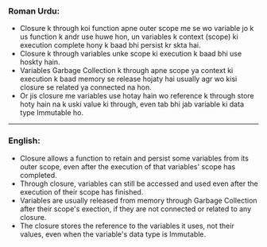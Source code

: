 ### Roman Urdu:

- Closure k through koi function apne outer scope me se wo variable jo k us function k andr use huwe hon, un variables k context (scope) ki execution complete hony k baad bhi persist kr skta hai. 
- Closure k through variables unke scope ki execution k baad bhi use hoskty hain. 
- Variables Garbage Collection k through apne scope ya context ki execution k baad memory se release hojaty hai usually agr wo kisi closure se related ya connected na hon.
- Or jis closure me variables use hotay hain wo reference k through store hoty hain na k uski value ki through, even tab bhi jab variable ki data type Immutable ho.

---

### English:

- Closure allows a function to retain and persist some variables from its outer scope, even after the execution of that variables' scope has completed.
- Through closure, variables can still be accessed and used even after the execution of their scope has finished.
- Variables are usually released from memory through Garbage Collection after their scope's exection, if they are not connected or related to any closure.
- The closure stores the reference to the variables it uses, not their values, even when the variable's data type is Immutable.